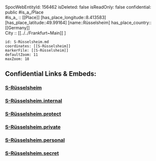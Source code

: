 ﻿---
location: [49.99164,8.413583] 
type: Station 
mapzoom: [8,18] 
mapmarker: train 
tags:
- geo/station/train
---
SpocWebEntityId: 156462
isDeleted: false
isReadOnly: false
confidential: public
#is_a_/Place  
#is_a_ :: [[Place]] 
[has_place_longitude::8.413583] 
[has_place_latitude::49.99164] 
[name::Rüsselsheim] 
has_place_country:: [[Germany]]  
City :: [[../../Frankfurt~Main]] ] 


```leaflet
id: S-Rüsselsheim.md
coordinates: [[S-Rüsselsheim]] 
markerFile: [[S-Rüsselsheim]] 
defaultZoom: 11 
maxZoom: 18
```


## Confidential Links & Embeds: 

### [S-Rüsselsheim](/_public/Earth/Continent/Europe/Europe~Central/Germany/Germany~West/Hessen/counties~Hessen/Frankfurt~Main/Stations-FFM~S/S-Rüsselsheim.md) 

### [S-Rüsselsheim.internal](/_internal/Earth/Continent/Europe/Europe~Central/Germany/Germany~West/Hessen/counties~Hessen/Frankfurt~Main/Stations-FFM~S/S-Rüsselsheim.internal.md) 

### [S-Rüsselsheim.protect](/_protect/Earth/Continent/Europe/Europe~Central/Germany/Germany~West/Hessen/counties~Hessen/Frankfurt~Main/Stations-FFM~S/S-Rüsselsheim.protect.md) 

### [S-Rüsselsheim.private](/_private/Earth/Continent/Europe/Europe~Central/Germany/Germany~West/Hessen/counties~Hessen/Frankfurt~Main/Stations-FFM~S/S-Rüsselsheim.private.md) 

### [S-Rüsselsheim.personal](/_personal/Earth/Continent/Europe/Europe~Central/Germany/Germany~West/Hessen/counties~Hessen/Frankfurt~Main/Stations-FFM~S/S-Rüsselsheim.personal.md) 

### [S-Rüsselsheim.secret](/_secret/Earth/Continent/Europe/Europe~Central/Germany/Germany~West/Hessen/counties~Hessen/Frankfurt~Main/Stations-FFM~S/S-Rüsselsheim.secret.md) 
